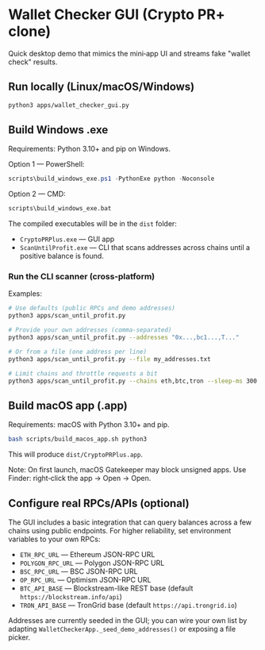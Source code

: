 # Wallet Checker GUI (Crypto PR+ clone)

Quick desktop demo that mimics the mini‑app UI and streams fake "wallet check" results.

## Run locally (Linux/macOS/Windows)

```bash
python3 apps/wallet_checker_gui.py
```

## Build Windows .exe

Requirements: Python 3.10+ and pip on Windows.

Option 1 — PowerShell:
```powershell
scripts\build_windows_exe.ps1 -PythonExe python -Noconsole
```

Option 2 — CMD:
```bat
scripts\build_windows_exe.bat
```

The compiled executables will be in the `dist` folder:

- `CryptoPRPlus.exe` — GUI app
- `ScanUntilProfit.exe` — CLI that scans addresses across chains until a positive balance is found.

### Run the CLI scanner (cross‑platform)

Examples:

```bash
# Use defaults (public RPCs and demo addresses)
python3 apps/scan_until_profit.py

# Provide your own addresses (comma‑separated)
python3 apps/scan_until_profit.py --addresses "0x...,bc1...,T..."

# Or from a file (one address per line)
python3 apps/scan_until_profit.py --file my_addresses.txt

# Limit chains and throttle requests a bit
python3 apps/scan_until_profit.py --chains eth,btc,tron --sleep-ms 300
```

## Build macOS app (.app)

Requirements: macOS with Python 3.10+ and pip.

```bash
bash scripts/build_macos_app.sh python3
```

This will produce `dist/CryptoPRPlus.app`.

Note: On first launch, macOS Gatekeeper may block unsigned apps. Use Finder: right‑click the app -> Open -> Open.

## Configure real RPCs/APIs (optional)

The GUI includes a basic integration that can query balances across a few chains using public endpoints. For higher reliability, set environment variables to your own RPCs:

- `ETH_RPC_URL` — Ethereum JSON-RPC URL
- `POLYGON_RPC_URL` — Polygon JSON-RPC URL
- `BSC_RPC_URL` — BSC JSON-RPC URL
- `OP_RPC_URL` — Optimism JSON-RPC URL
- `BTC_API_BASE` — Blockstream-like REST base (default `https://blockstream.info/api`)
- `TRON_API_BASE` — TronGrid base (default `https://api.trongrid.io`)

Addresses are currently seeded in the GUI; you can wire your own list by adapting `WalletCheckerApp._seed_demo_addresses()` or exposing a file picker.
